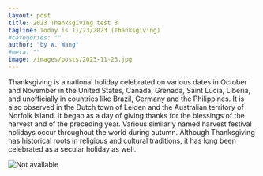 ```yaml
---
layout: post
title: 2023 Thanksgiving test 3
tagline: Today is 11/23/2023 (Thanksgiving)
#categories: ""
author: "by W. Wang"
#meta: ""
image: /images/posts/2023-11-23.jpg
---
```

Thanksgiving is a national holiday celebrated on various dates in October and November in the United States, Canada, Grenada, Saint Lucia, Liberia, and unofficially in countries like Brazil, Germany and the Philippines. It is also observed in the Dutch town of Leiden and the Australian territory of Norfolk Island. It began as a day of giving thanks for the blessings of the harvest and of the preceding year. Various similarly named harvest festival holidays occur throughout the world during autumn. Although Thanksgiving has historical roots in religious and cultural traditions, it has long been celebrated as a secular holiday as well.

<img src='{{page.image}}' alt="Not available" title="{{page.title}}"/>
